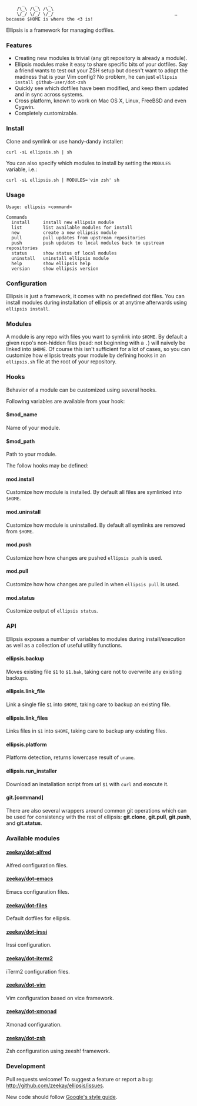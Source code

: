           _    _    _
        /\_\ /\_\ /\_\
        \/_/ \/_/ \/_/                                              …because $HOME is where the <3 is!


Ellipsis is a framework for managing dotfiles.

### Features
- Creating new modules is trivial (any git repository is already a module).
- Ellipsis modules make it easy to share specific bits of your dotfiles. Say a
  friend wants to test out your ZSH setup but doesn't want to adopt the madness
  that is your Vim config? No problem, he can just `ellipsis install
  github-user/dot-zsh`
- Quickly see which dotfiles have been modified, and keep them updated and in
  sync across systems.
- Cross platform, known to work on Mac OS X, Linux, FreeBSD and even Cygwin.
- Completely customizable.

### Install
Clone and symlink or use handy-dandy installer:

    curl -sL ellipsis.sh | sh

You can also specify which modules to install by setting the `MODULES` variable, i.e.:

    curl -sL ellipsis.sh | MODULES='vim zsh' sh

### Usage
```
Usage: ellipsis <command>

Commands
  install     install new ellipsis module
  list        list available modules for install
  new         create a new ellipsis module
  pull        pull updates from upstream repositories
  push        push updates to local modules back to upstream repositories
  status      show status of local modules
  uninstall   uninstall ellipsis module
  help        show ellipsis help
  version     show ellipsis version
```

### Configuration
Ellipsis is just a framework, it comes with no predefined dot files. You can
install modules during installation of ellipsis or at anytime afterwards using
`ellipsis install`.

### Modules
A module is any repo with files you want to symlink into `$HOME`. By default a
given repo's non-hidden files (read: not beginning with a `.`) will naively be
linked into `$HOME`. Of course this isn't sufficient for a lot of cases, so you
can customize how ellipsis treats your module by defining hooks in an
`ellipsis.sh` file at the root of your repository.

### Hooks
Behavior of a module can be customized using several hooks.

Following variables are available from your hook:

#### $mod_name
Name of your module.

#### $mod_path
Path to your module.

The follow hooks may be defined:

#### mod.install
Customize how module is installed. By default all files are symlinked into
`$HOME`.

#### mod.uninstall
Customize how module is uninstalled. By default all symlinks are removed from
`$HOME`.

#### mod.push
Customize how how changes are pushed `ellipsis push` is used.

#### mod.pull
Customize how how changes are pulled in when `ellipsis pull` is used.

#### mod.status
Customize output of `ellipsis status`.

### API
Ellipsis exposes a number of variables to modules during install/execution as
well as a collection of useful utility functions.

#### ellipsis.backup
Moves existing file `$1` to `$1.bak`, taking care not to overwrite any existing
backups.

#### ellipsis.link_file
Link a single file `$1` into `$HOME`, taking care to backup an existing file.

#### ellipsis.link_files
Links files in `$1` into `$HOME`, taking care to backup any existing files.

#### ellipsis.platform
Platform detection, returns lowercase result of `uname`.

#### ellipsis.run_installer
Download an installation script from url `$1` with `curl` and execute it.

#### git.[command]
There are also several wrappers around common git operations which can be used
for consistency with the rest of ellipsis: **git.clone**, **git.pull**,
**git.push**, and **git.status**.

### Available modules

#### [zeekay/dot-alfred][alfred]
Alfred configuration files.

#### [zeekay/dot-emacs][emacs]
Emacs configuration files.

#### [zeekay/dot-files][files]
Default dotfiles for ellipsis.

#### [zeekay/dot-irssi][irssi]
Irssi configuration.

#### [zeekay/dot-iterm2][iterm2]
iTerm2 configuration files.

#### [zeekay/dot-vim][vim]
Vim configuration based on vice framework.

#### [zeekay/dot-xmonad][xmonad]
Xmonad configuration.

#### [zeekay/dot-zsh][zsh]
Zsh configuration using zeesh! framework.

### Development
Pull requests welcome! To suggest a feature or report a bug:
http://github.com/zeekay/ellipsis/issues.

New code should follow [Google's style guide][style-guide].

[alfred]:      https://github.com/zeekay/dot-alfred
[emacs]:       https://github.com/zeekay/dot-emacs
[files]:       https://github.com/zeekay/dot-files
[irssi]:       https://github.com/zeekay/dot-irssi
[iterm2]:      https://github.com/zeekay/dot-iterm2
[vim]:         https://github.com/zeekay/dot-vim
[xmonad]:      https://github.com/zeekay/dot-xmonad
[zsh]:         https://github.com/zeekay/dot-zsh
[style-guide]: https://google-styleguide.googlecode.com/svn/trunk/shell.xml
